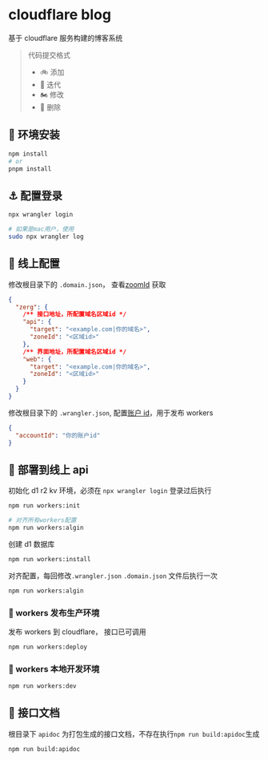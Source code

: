# cloudflare blog

基于 cloudflare 服务构建的博客系统

> 代码提交格式
>
> - 🚲 添加
> - 🛵 迭代
> - 🏍️ 修改
> - 🦼 删除

## 🚧 环境安装

```sh
npm install
# or
pnpm install
```

## ⚓️ 配置登录

```sh
npx wrangler login

# 如果是mac用户，使用
sudo npx wrangler log
```

## 🧩 线上配置

修改根目录下的 `.domain.json`， 查看[zoomId](https://developers.cloudflare.com/fundamentals/get-started/basic-tasks/find-account-and-zone-ids/) 获取

```json
{
  "zerg": {
    /** 接口地址，所配置域名区域id */
    "api": {
      "target": "<example.com|你的域名>",
      "zoneId": "<区域id>"
    },
    /** 界面地址，所配置域名区域id */
    "web": {
      "target": "<example.com|你的域名>",
      "zoneId": "<区域id>"
    }
  }
}
```

修改根目录下的 `.wrangler.json`, 配置[账户 id](https://developers.cloudflare.com/workers/wrangler/configuration/)，用于发布 workers

```json
{
  "accountId": "你的账户id"
}
```

## 🛞 部署到线上 api

初始化 d1 r2 kv 环境，必须在 `npx wrangler login` 登录过后执行

```sh
npm run workers:init

# 对齐所有workers配置
npm run workers:algin
```

创建 d1 数据库

```sh
npm run workers:install
```

对齐配置，每回修改`.wrangler.json` `.domain.json` 文件后执行一次

```sh
npm run workers:algin
```

### 🚠 workers 发布生产环境

发布 workers 到 cloudflare， 接口已可调用

```sh
npm run workers:deploy
```

### 🚟 workers 本地开发环境

```sh
npm run workers:dev
```

## 🚀 接口文档

根目录下 `apidoc` 为打包生成的接口文档，不存在执行`npm run build:apidoc`生成

```sh
npm run build:apidoc
```
